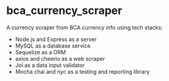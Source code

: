 # bca_currency_scraper
A currency scraper from BCA currency info using tech stacks:
* Node.js and Express as a server
* MySQL as a database service
* Sequelize as a ORM
* axios and cheerio as a web scraper
* Joi as a data input validator
* Mocha chai and nyc as a testing and reporting library
